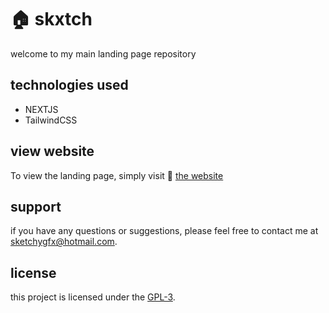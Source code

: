 # 🏠 skxtch

 welcome to my main landing page repository

## technologies used

- NEXTJS
- TailwindCSS

## view website

To view the landing page, simply visit 🔗 [the website](https://skxtch.com)

## support

if you have any questions or suggestions, please feel free to contact me at [sketchygfx@hotmail.com](mailto:sketchygfx@hotmail.com).

## license

this project is licensed under the [GPL-3](LICENSE).

